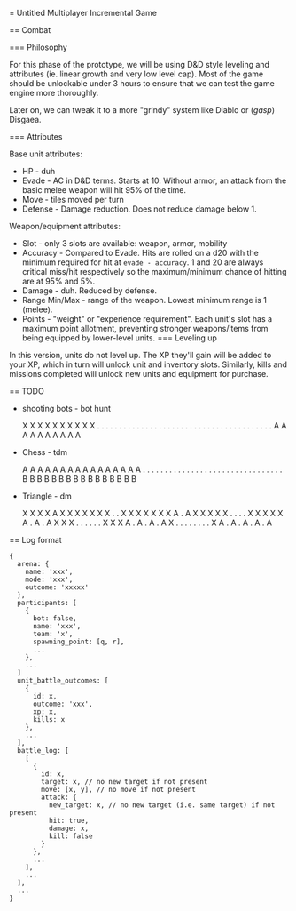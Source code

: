 = Untitled Multiplayer Incremental Game

== Combat

=== Philosophy

For this phase of the prototype, we will be using D&D style leveling and attributes (ie. linear growth and very low level cap). Most of the game should be unlockable under 3 hours to ensure that we can test the game engine more thoroughly.

Later on, we can tweak it to a more "grindy" system like Diablo or (*gasp*) Disgaea.

=== Attributes

Base unit attributes:

* HP - duh
* Evade - AC in D&D terms. Starts at 10. Without armor, an attack from the basic melee weapon will hit 95% of the time.
* Move - tiles moved per turn
* Defense - Damage reduction. Does not reduce damage below 1.

Weapon/equipment attributes:

* Slot - only 3 slots are available: weapon, armor, mobility
* Accuracy - Compared to Evade. Hits are rolled on a d20 with the minimum required for hit at `evade - accuracy`. 1 and 20 are always critical miss/hit respectively so the maximum/minimum chance of hitting are at 95% and 5%.
* Damage - duh. Reduced by defense.
* Range Min/Max - range of the weapon. Lowest minimum range is 1 (melee).
* Points - "weight" or "experience requirement". Each unit's slot has a maximum point allotment, preventing stronger weapons/items from being equipped by lower-level units.
=== Leveling up

In this version, units do not level up. The XP they'll gain will be added to your XP, which in turn will unlock unit and inventory slots. Similarly, kills and missions completed will unlock new units and equipment for purchase.

== TODO

* shooting bots - bot hunt

    X X X X X X X X X X
     . . . . . . . . . .
    . . . . . . . . . .
     . . . . . . . . . .
    . . . . . . . . . . 
     A A A A A A A A A A
    
* Chess - tdm

    A A A A A A A A
     A A A A A A A A
    . . . . . . . .
     . . . . . . . .
    . . . . . . . . 
     . . . . . . . .
    B B B B B B B B
     B B B B B B B B

* Triangle - dm
  
    X X X X A X X X X
     X X X . . X X X X
    X X X A . A X X X
     X X . . . . X X X
    X X A . A . A X X
     X . . . . . . X X 
    X A . A . A . A X
     . . . . . . . . X
    A . A . A . A . A 

== Log format

    {
      arena: {
        name: 'xxx',
        mode: 'xxx',
        outcome: 'xxxxx'
      },
      participants: [
        { 
          bot: false,
          name: 'xxx',
          team: 'x',
          spawning_point: [q, r],
          ...
        },
        ...
      ]
      unit_battle_outcomes: [
        { 
          id: x,
          outcome: 'xxx',
          xp: x,
          kills: x
        },
        ...
      ],
      battle_log: [
        [ 
          { 
            id: x,
            target: x, // no new target if not present
            move: [x, y], // no move if not present
            attack: {
              new_target: x, // no new target (i.e. same target) if not present
              hit: true,
              damage: x,
              kill: false
            }
          },
          ...
        ],
        ...
      ],
      ...
    }
      

